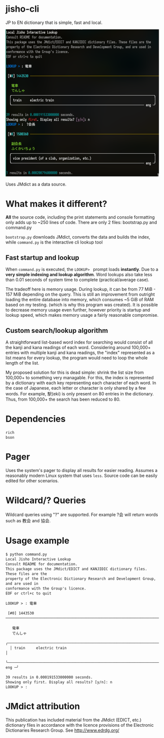 # jisho-cli
JP to EN dictionary that is simple, fast and local.

![alt text](https://github.com/amyeo/jisho-cli/blob/master/screenshot.png?raw=true)

Uses JMdict as a data source.

# What makes it different?
**All** the source code, including the print statements and console formatting only adds up to ~250 lines of code. There are only 2 files: bootstrap.py and command.py

`bootstrap.py` downloads JMdict, converts the data and builds the index, while `command.py` is the interactive cli lookup tool

## Fast startup and lookup
When `command.py` is executed, the `LOOKUP> ` prompt loads **instantly**. Due to a **very simple indexing and lookup algorithm**. Word lookups also take less than 0.01 seconds of system time to complete (practical/average case).

The tradeoff here is memory usage. During lookup, it can be from 77 MiB - 157 MiB depending on the query. This is still an improvement from outright loading the entire database into memory, which consumes ~5 GiB of RAM based on my testing. (which is why this program was created). It is possible to decrease memory usage even further, however priority is startup and lookup speed, which makes memory usage a fairly reasonable compromise.

## Custom search/lookup algorithm
A straightforward list-based word index for searching would consist of all the kanji and kana readings of each word. Considering around 100,000+ entries with multiple kanji and kana readings, the "index" represented as a list means for every lookup, the program would need to loop the whole length of the list.

My proposed solution for this is dead simple: shrink the list size from 100,000+ to something very managable. For this, the index is represented by a dictionary with each key representing each character of each word. In the case of Japanese, each letter or character is only shared by a few words. For example, 駅(eki) is only present on 80 entries in the dictionary. Thus, from 100,000+ the search has been reduced to 80.

# Dependencies
```
rich
bson
```

# Pager
Uses the system's pager to display all results for easier reading. Assumes a reasonably modern Linux system that uses `less`. Source code can be easily edited for other scenarios.

# Wildcard/? Queries
Wildcard queries using "?" are supported. For example ?会 will return words such as 教会 and 協会.

# Usage example
```
$ python command.py
Local Jisho Interactive Lookup
Consult README for documentation.
This package uses the JMdict/EDICT and KANJIDIC dictionary files. These files are the
property of the Electronic Dictionary Research and Development Group, and are used in
conformance with the Group's licence.
EOF or ctrl+c to quit

LOOKUP > : 電車

 [#0] 1443530 ────────────────────────────────────────────────────────────────────────────

   電車
   でんしゃ
  ╭────────────────────────────────────────────────────────────────────────────────────╮
  │ train     electric train                                                           │
  ╰────────────────────────────────────────────────────────────────────────────── eng ─╯

39 results in 0.000191533000000 seconds.
Showing only first. Display all results? [y/n]: n
LOOKUP > :
```

# JMdict attribution
This publication has included material from the JMdict (EDICT, etc.) dictionary files in accordance with the licence provisions of the Electronic Dictionaries Research Group. See http://www.edrdg.org/ 
